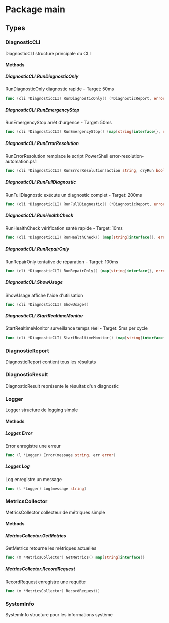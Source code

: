 # Package main

## Types

### DiagnosticCLI

DiagnosticCLI structure principale du CLI


#### Methods

##### DiagnosticCLI.RunDiagnosticOnly

RunDiagnosticOnly diagnostic rapide - Target: 50ms


```go
func (cli *DiagnosticCLI) RunDiagnosticOnly() (*DiagnosticReport, error)
```

##### DiagnosticCLI.RunEmergencyStop

RunEmergencyStop arrêt d'urgence - Target: 50ms


```go
func (cli *DiagnosticCLI) RunEmergencyStop() (map[string]interface{}, error)
```

##### DiagnosticCLI.RunErrorResolution

RunErrorResolution remplace le script PowerShell error-resolution-automation.ps1


```go
func (cli *DiagnosticCLI) RunErrorResolution(action string, dryRun bool) (interface{}, error)
```

##### DiagnosticCLI.RunFullDiagnostic

RunFullDiagnostic exécute un diagnostic complet - Target: 200ms


```go
func (cli *DiagnosticCLI) RunFullDiagnostic() (*DiagnosticReport, error)
```

##### DiagnosticCLI.RunHealthCheck

RunHealthCheck vérification santé rapide - Target: 10ms


```go
func (cli *DiagnosticCLI) RunHealthCheck() (map[string]interface{}, error)
```

##### DiagnosticCLI.RunRepairOnly

RunRepairOnly tentative de réparation - Target: 100ms


```go
func (cli *DiagnosticCLI) RunRepairOnly() (map[string]interface{}, error)
```

##### DiagnosticCLI.ShowUsage

ShowUsage affiche l'aide d'utilisation


```go
func (cli *DiagnosticCLI) ShowUsage()
```

##### DiagnosticCLI.StartRealtimeMonitor

StartRealtimeMonitor surveillance temps réel - Target: 5ms per cycle


```go
func (cli *DiagnosticCLI) StartRealtimeMonitor() (map[string]interface{}, error)
```

### DiagnosticReport

DiagnosticReport contient tous les résultats


### DiagnosticResult

DiagnosticResult représente le résultat d'un diagnostic


### Logger

Logger structure de logging simple


#### Methods

##### Logger.Error

Error enregistre une erreur


```go
func (l *Logger) Error(message string, err error)
```

##### Logger.Log

Log enregistre un message


```go
func (l *Logger) Log(message string)
```

### MetricsCollector

MetricsCollector collecteur de métriques simple


#### Methods

##### MetricsCollector.GetMetrics

GetMetrics retourne les métriques actuelles


```go
func (m *MetricsCollector) GetMetrics() map[string]interface{}
```

##### MetricsCollector.RecordRequest

RecordRequest enregistre une requête


```go
func (m *MetricsCollector) RecordRequest()
```

### SystemInfo

SystemInfo structure pour les informations système


